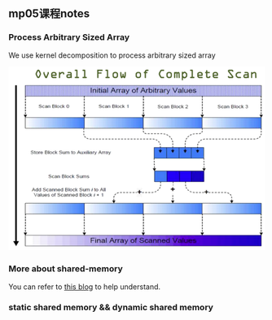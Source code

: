 ## mp05课程notes

### Process Arbitrary Sized Array
We use kernel decomposition to process arbitrary sized array

![](../imgs/mp05_note1.png)


### More about shared-memory

You can refer to [this blog](https://developer.nvidia.com/blog/using-shared-memory-cuda-cc/) to help understand.

### static shared memory && dynamic shared memory
